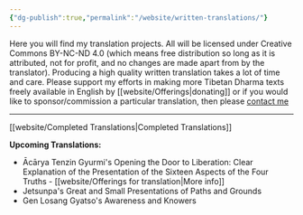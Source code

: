 ```yaml
---
{"dg-publish":true,"permalink":"/website/written-translations/"}
---
```


Here you will find my translation projects. All will be licensed under Creative Commons BY-NC-ND 4.0 (which means free distribution so long as it is attributed, not for profit, and no changes are made apart from by the translator).
Producing a high quality written translation takes a lot of time and care. Please support my efforts in making more Tibetan Dharma texts freely available in English by [[website/Offerings\|donating]] or if you would like to sponsor/commission a particular translation, then please [contact me](mailto:shahartene108@gmail.com)

---
[[website/Completed Translations\|Completed Translations]]

**Upcoming Translations:**
- Ācārya Tenzin Gyurmi's Opening the Door to Liberation: Clear Explanation of the Presentation of the Sixteen Aspects of the Four Truths - [[website/Offerings for translation\|More info]]
- Jetsunpa's Great and Small Presentations of Paths and Grounds
- Gen Losang Gyatso's Awareness and Knowers
